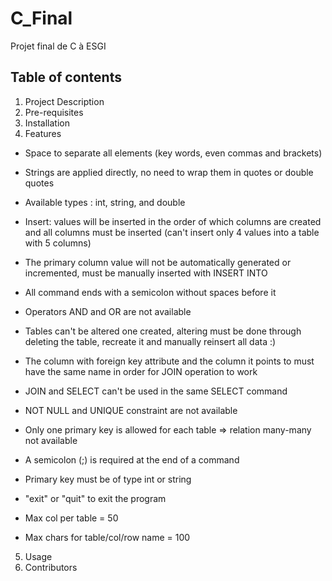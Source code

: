 # C_Final

Projet final de C à ESGI

## Table of contents

1. Project Description
2. Pre-requisites
3. Installation
4. Features

- Space to separate all elements (key words, even commas and brackets)
- Strings are applied directly, no need to wrap them in quotes or double quotes
- Available types : int, string, and double
- Insert: values will be inserted in the order of which columns are created and all columns must be inserted (can't insert only 4 values into a table with 5 columns)
- The primary column value will not be automatically generated or incremented, must be manually inserted with INSERT INTO
- All command ends with a semicolon without spaces before it
- Operators AND and OR are not available
- Tables can't be altered one created, altering must be done through deleting the table, recreate it and manually reinsert all data :)
- The column with foreign key attribute and the column it points to must have the same name in order for JOIN operation to work
- JOIN and SELECT can't be used in the same SELECT command
- NOT NULL and UNIQUE constraint are not available
- Only one primary key is allowed for each table => relation many-many not available
- A semicolon (;) is required at the end of a command
- Primary key must be of type int or string
- "exit" or "quit" to exit the program

- Max col per table = 50
- Max chars for table/col/row name = 100

5. Usage
6. Contributors
